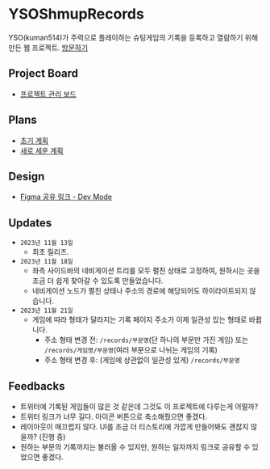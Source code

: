 # YSOShmupRecords
YSO(kuman514)가 주력으로 플레이하는 슈팅게임의 기록을 등록하고 열람하기 위해 만든 웹 프로젝트.
[방문하기](https://yso-shmup-records.vercel.app)

## Project Board
- [프로젝트 관리 보드](https://github.com/users/kuman514/projects/2)

## Plans
- [초기 계획](https://github.com/kuman514/YSOShmupRecords/blob/main/plans/PLAN.md)
- [새로 세운 계획](https://github.com/kuman514/YSOShmupRecords/blob/main/plans/NEW_PLAN.md)

## Design
- [Figma 공유 링크 - Dev Mode](https://www.figma.com/file/ufvkXsisZzY2xRqf5hS11H/YSOShmupRecords?type=design&node-id=0%3A1&mode=dev)

## Updates
- `2023년 11월 13일`
  - 최초 릴리즈.
- `2023년 11월 18일`
  - 좌측 사이드바의 네비게이션 트리를 모두 펼친 상태로 고정하여, 원하시는 곳을 조금 더 쉽게 찾아갈 수 있도록 만들었습니다.
  - 네비게이션 노드가 펼친 상태나 주소의 경로에 해당되어도 하이라이트되지 않습니다.
- `2023년 11월 21일`
  - 게임에 따라 형태가 달라지는 기록 페이지 주소가 이제 일관성 있는 형태로 바뀝니다.
    - 주소 형태 변경 전: `/records/부문명`(단 하나의 부문만 가진 게임) 또는 `/records/게임명/부문명`(여러 부문으로 나뉘는 게임의 기록)
    - 주소 형태 변경 후: (게임에 상관없이 일관성 있게) `/records/부문명`

## Feedbacks
- 트위터에 기록된 게임들이 많은 것 같은데 그것도 이 프로젝트에 다루는게 어떨까?
- 트위터 링크가 너무 길다. 아이콘 버튼으로 축소해줬으면 좋겠다.
- 레이아웃이 매끄럽지 않다. UI를 조금 더 티스토리에 가깝게 만들어봐도 괜찮지 않을까? (진행 중)
- 원하는 부문의 기록까지는 불러올 수 있지만, 원하는 일자까지 링크로 공유할 수 있었으면 좋겠다.
